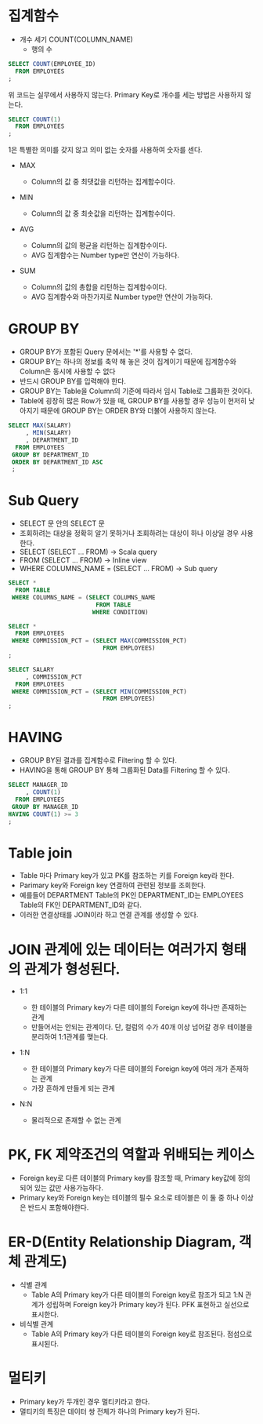 # 집계함수

* 개수 세기 COUNT(COLUMN_NAME)
  - 행의 수
```sql
SELECT COUNT(EMPLOYEE_ID)
  FROM EMPLOYEES
;
```

위 코드는 실무에서 사용하지 않는다. Primary Key로 개수를  세는 방법은 사용하지 않는다. 

```sql
SELECT COUNT(1)
  FROM EMPLOYEES
;
```
1은 특별한 의미를 갖지 않고 의미 없는 숫자를 사용하여 숫자를 센다.

* MAX
  - Column의 값 중 최댓값을 리턴하는 집계함수이다.
 
* MIN
  - Column의 값 중 최솟값을 리턴하는 집계함수이다.
 
* AVG
  - Column의 값의 평균을 리턴하는 집계함수이다.
  - AVG 집계함수는 Number type만 연산이 가능하다.
 
* SUM
  - Column의 값의 총합을 리턴하는 집계함수이다.
  - AVG 집계함수와 마찬가지로 Number type만 연산이 가능하다.

# GROUP BY

* GROUP BY가 포함된 Query 문에서는 '*'를 사용할 수 없다.
* GROUP BY는 하나의 정보를 축약 해 놓은 것이 집계이기 때문에 집계함수와 Column은 동시에 사용할 수 없다
* 반드시 GROUP BY를 입력해야 한다.
* GROUP BY는 Table을 Column의 기준에 따라서 임시 Table로 그룹화한 것이다.
* Table에 굉장히 많은 Row가 있을 때, GROUP BY를 사용할 경우 성능이 현저히 낮아지기 때문에 GROUP BY는 ORDER BY와 더불어 사용하지 않는다. 

```sql
SELECT MAX(SALARY)
     , MIN(SALARY)
     , DEPARTMENT_ID
  FROM EMPLOYEES
 GROUP BY DEPARTMENT_ID
 ORDER BY DEPARTMENT_ID ASC
 ;
```

# Sub Query
* SELECT 문 안의 SELECT 문
* 조회하려는 대상을 정확히 알기 못하거나 조회하려는 대상이 하나 이상일 경우 사용한다.
* SELECT (SELECT ... FROM) -> Scala query
* FROM (SELECT ... FROM) -> Inline view
* WHERE COLUMNS_NAME = (SELECT ... FROM) -> Sub query
```sql
SELECT *
  FROM TABLE
 WHERE COLUMNS_NAME = (SELECT COLUMNS_NAME
                         FROM TABLE
                        WHERE CONDITION)
```

```sql
SELECT *
  FROM EMPLOYEES
 WHERE COMMISSION_PCT = (SELECT MAX(COMMISSION_PCT)
                           FROM EMPLOYEES)
;
```
```sql
SELECT SALARY
     , COMMISSION_PCT
  FROM EMPLOYEES
 WHERE COMMISSION_PCT = (SELECT MIN(COMMISSION_PCT)
                           FROM EMPLOYEES)
;
```

# HAVING
* GROUP BY된 결과를 집계함수로 Filtering 할 수 있다.
* HAVING을 통해 GROUP BY 통해 그룹화된 Data를 Filtering 할 수 있다.

```sql
SELECT MANAGER_ID
     , COUNT(1)
  FROM EMPLOYEES
 GROUP BY MANAGER_ID
HAVING COUNT(1) >= 3
;
```
# Table join
* Table 마다 Primary key가 있고 PK를 참조하는 키를 Foreign key라 한다.
* Parimary key와 Foreign key 연결하여 관련된 정보를 조회한다. 
* 예를들어 DEPARTMENT Table의 PK인 DEPARTMENT_ID는 EMPLOYEES Table의 FK인 DEPARTMENT_ID와 같다.
* 이러한 연결상태를 JOIN이라 하고 연결 관계를 생성할 수 있다.

# JOIN 관계에 있는 데이터는 여러가지 형태의 관계가 형성된다.
* 1:1
  - 한 테이블의 Primary key가 다른 테이블의 Foreign key에 하나만 존재하는 관계
  - 만들어서는 안되는 관계이다. 단, 컬럼의 수가 40개 이상 넘어갈 경우 테이블을 분리하여 1:1관계를 맺는다.

* 1:N
  - 한 테이블의 Primary key가 다른 테이블의 Foreign key에 여러 개가 존재하는 관계
  - 가장 흔하게 만들게 되는 관계

* N:N
  - 물리적으로 존재할 수 없는 관계
 
# PK, FK 제약조건의 역할과 위배되는 케이스
* Foreign key로 다른 테이블의 Primary key를 참조할 때, Primary key값에 정의되어 있는 값만 사용가능하다. 
* Primary key와 Foreign key는 테이블의 필수 요소로 테이블은 이 둘 중 하나 이상은 반드시 포함해야한다.

# ER-D(Entity Relationship Diagram, 객체 관계도)
* 식별 관계
  - Table A의 Primary key가 다른 테이블의 Foreign key로 참조가 되고 1:N 관계가 성립하며 Foreign key가 Primary key가 된다. PFK 표현하고 실선으로 표시한다.
* 비식별 관계
  - Table A의 Primary key가 다른 테이블의 Foreign key로 참조된다. 점섬으로 표시된다.

# 멀티키
* Primary key가 두개인 경우 멀티키라고 한다.
* 멀티키의 특징은 데이터 쌍 전체가 하나의 Primary key가 된다. 
